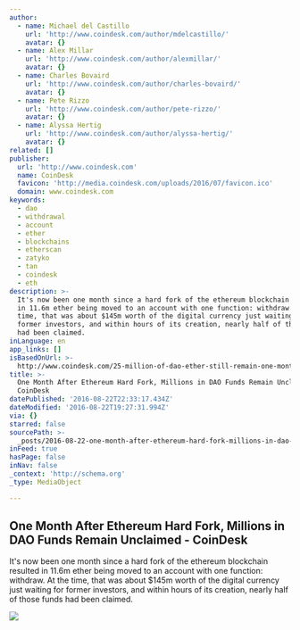 ```yaml
---
author:
  - name: Michael del Castillo
    url: 'http://www.coindesk.com/author/mdelcastillo/'
    avatar: {}
  - name: Alex Millar
    url: 'http://www.coindesk.com/author/alexmillar/'
    avatar: {}
  - name: Charles Bovaird
    url: 'http://www.coindesk.com/author/charles-bovaird/'
    avatar: {}
  - name: Pete Rizzo
    url: 'http://www.coindesk.com/author/pete-rizzo/'
    avatar: {}
  - name: Alyssa Hertig
    url: 'http://www.coindesk.com/author/alyssa-hertig/'
    avatar: {}
related: []
publisher:
  url: 'http://www.coindesk.com'
  name: CoinDesk
  favicon: 'http://media.coindesk.com/uploads/2016/07/favicon.ico'
  domain: www.coindesk.com
keywords:
  - dao
  - withdrawal
  - account
  - ether
  - blockchains
  - etherscan
  - zatyko
  - tan
  - coindesk
  - eth
description: >-
  It's now been one month since a hard fork of the ethereum blockchain resulted
  in 11.6m ether being moved to an account with one function: withdraw. At the
  time, that was about $145m worth of the digital currency just waiting for
  former investors, and within hours of its creation, nearly half of those funds
  had been claimed.
inLanguage: en
app_links: []
isBasedOnUrl: >-
  http://www.coindesk.com/25-million-of-dao-ether-still-remain-one-month-after-hard-fork/
title: >-
  One Month After Ethereum Hard Fork, Millions in DAO Funds Remain Unclaimed -
  CoinDesk
datePublished: '2016-08-22T22:33:17.434Z'
dateModified: '2016-08-22T19:27:31.994Z'
via: {}
starred: false
sourcePath: >-
  _posts/2016-08-22-one-month-after-ethereum-hard-fork-millions-in-dao-funds-re.md
inFeed: true
hasPage: false
inNav: false
_context: 'http://schema.org'
_type: MediaObject

---
```

<article style=""><h1>One Month After Ethereum Hard Fork, Millions in DAO Funds Remain Unclaimed - CoinDesk</h1><p>It's now been one month since a hard fork of the ethereum blockchain resulted in 11.6m ether being moved to an account with one function: withdraw. At the time, that was about $145m worth of the digital currency just waiting for former investors, and within hours of its creation, nearly half of those funds had been claimed.</p><img src="https://media.coindesk.com/uploads/2016/08/bury-money-e1471889976673.jpg" /></article>